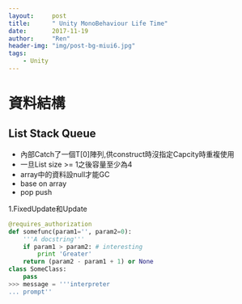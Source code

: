 ```yaml
---
layout:     post
title:      " Unity MonoBehaviour Life Time"
date:       2017-11-19
author:     "Ren"
header-img: "img/post-bg-miui6.jpg"
tags:
    - Unity
---
```


# 資料結構

## List Stack Queue
* 內部Catch了一個T[0]陣列,供construct時沒指定Capcity時重複使用
* 一旦List size >= 1之後容量至少為4
* array中的資料設null才能GC
* base on array
* pop push

1.FixedUpdate和Update

``` python
@requires_authorization
def somefunc(param1='', param2=0):
    '''A docstring'''
    if param1 > param2: # interesting
        print 'Greater'
    return (param2 - param1 + 1) or None
class SomeClass:
    pass
>>> message = '''interpreter
... prompt''
```